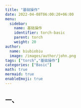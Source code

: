 ```yaml
---
title: "基础操作"
date: 2022-04-08T06:00:20+06:00
menu:
  sidebar:
    name: 基础操作
    identifier: torch-basic
    parent: torch
    weight: 20
author:
  name: biubiobiu
  image: /images/author/john.png
tags: ["torch","基础操作"]
categories: ["Basic"]
math: true
mermaid: true
enableEmoji: true
---
```


## 一、
